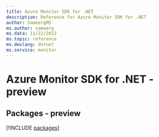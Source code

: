 ```yaml
---
title: Azure Monitor SDK for .NET
description: Reference for Azure Monitor SDK for .NET
author: SameergMS
ms.author: sameerg
ms.data: 11/22/2022
ms.topic: reference
ms.devlang: dotnet
ms.service: monitor
---
```

# Azure Monitor SDK for .NET - preview
## Packages - preview
[!INCLUDE [packages](monitor-index.md)]